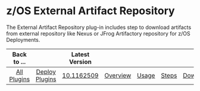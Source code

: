 # z/OS External Artifact Repository



The External Artifact Repository plug-in includes step to download artifacts from external repository like Nexus or JFrog Artifactory repository for z/OS Deployments.

|          Back to ...          |                                |                                                                   Latest Version                                                                   |||||
|:-----------------------------:|:------------------------------:|:--------------------------------------------------------------------------------------------------------------------------------------------------:| :---: | :---: | :---: | :---: |
| [All Plugins](../../index.md) | [Deploy Plugins](../README.md) | [10.1162509](https://raw.githubusercontent.com/UrbanCode/IBM-UCD-PLUGINS/main/files/zOS-external-artifact-download/ucd-ExtArtRepo-10.1162509.zip)  |[Overview](overview.md)|[Usage](usage.md)|[Steps](steps.md)|[Downloads](downloads.md)|
